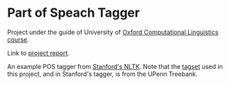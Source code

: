 # Part of Speach Tagger
Project under the guide of University of [Oxford Computational Linguistics course](http://www.cs.ox.ac.uk/teaching/courses/2014-2015/compling).

Link to [project report](https://github.com/FluxLemur/compling/blob/master/report.pdf).

An example POS tagger from [Stanford's NLTK](http://textanalysisonline.com/nltk-stanford-postagger).
Note that the [tagset](https://www.ling.upenn.edu/courses/Fall_2003/ling001/penn_treebank_pos.html) used in this project, and in Stanford's tagger, is from the UPenn Treebank.
